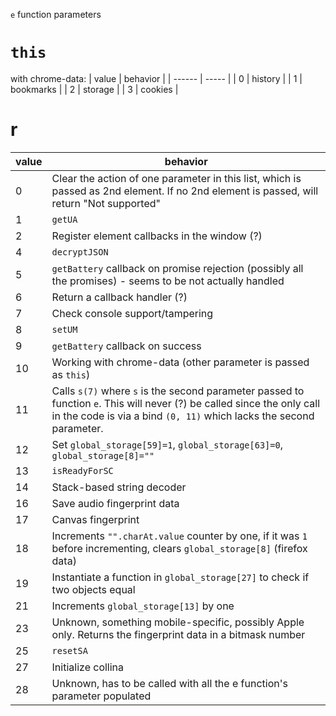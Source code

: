`e` function parameters

# `this`
with chrome-data:
| value | behavior |
| ------ | ----- |
| 0 | history |
| 1 | bookmarks |
| 2 | storage |
| 3 | cookies |

# r
| value | behavior |
| ------ | ----- |
| 0 | Clear the action of one parameter in this list, which is passed as 2nd element. If no 2nd element is passed, will return "Not supported" |
| 1 | `getUA` |
| 2 | Register element callbacks in the window (?) |
| 4 | `decryptJSON` |
| 5 | `getBattery` callback on promise rejection (possibly all the promises) - seems to be not actually handled |
| 6 | Return a callback handler (?) |
| 7 | Check console support/tampering |
| 8 | `setUM` |
| 9 | `getBattery` callback on success |
| 10 | Working with chrome-data (other parameter is passed as `this`) |
| 11 | Calls `s(7)` where `s` is the second parameter passed to function `e`. This will never (?) be called since the only call in the code is via a bind `(0, 11)` which lacks the second parameter. |
| 12 | Set `global_storage[59]=1`, `global_storage[63]=0`, `global_storage[8]=""` |
| 13 | `isReadyForSC` |
| 14 | Stack-based string decoder |
| 16 | Save audio fingerprint data |
| 17 | Canvas fingerprint |
| 18 | Increments `"".charAt.value` counter by one, if it was `1` before incrementing, clears `global_storage[8]` (firefox data) |
| 19 | Instantiate a function in `global_storage[27]` to check if two objects equal |
| 21 | Increments `global_storage[13]` by one |
| 23 | Unknown, something mobile-specific, possibly Apple only. Returns the fingerprint data in a bitmask number |
| 25 | `resetSA` |
| 27 | Initialize collina |
| 28 | Unknown, has to be called with all the e function's parameter populated |